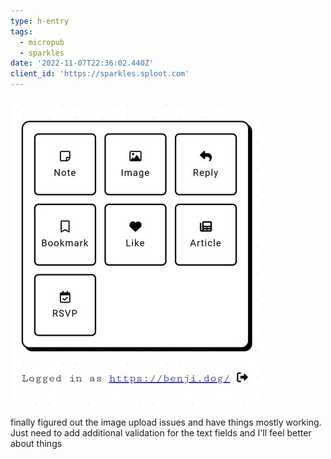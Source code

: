 ```yaml
---
type: h-entry
tags:
  - micropub
  - sparkles
date: '2022-11-07T22:36:02.440Z'
client_id: 'https://sparkles.sploot.com'
---
```

![sparkles: a micropub client](/uploads/1667859702_Screenshot_20221105-005947_Samsung%20Internet.jpg)

finally figured out the image upload issues and have things mostly working. Just need to add additional validation for the text fields and I'll feel better about things
